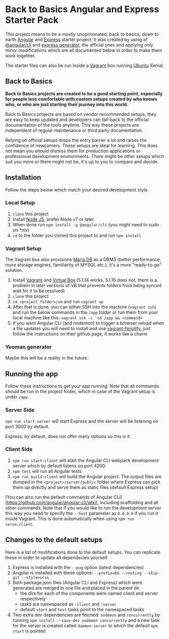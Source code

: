 # Back to Basics Angular and Express Starter Pack

This project means to be a mostly unopinionated, back to basics, down to earth [Angular](https://angular.io/) and [Express](https://expressjs.com/) starter project. It was created by using of [@angular/cli](https://github.com/angular/angular-cli) and [express generator](https://expressjs.com/en/starter/generator.html), the official ones and applying only minor modifications which are all documented below in order to make them work together. 

The starter files can also be run inside a [Vagrant](https://www.vagrantup.com/) box running [Ubuntu](https://www.vagrantup.com/) Xenial.

## Back to Basics 

__Back to Basics projects are created to be a good starting point, especially for people less comfortable with custom setups created by who knows who, or who are just starting their journey into this world.__

Back to Basics projects are based on vendor recommended setups, they are easy to keep updated and developers can fall-back to the official documentation of the tools anytime. This way these projects are independent of regular maintenance or third party documentation.

Relying on official setups drops the entry barrier a lot and raises the confidence of newcomers. These setups are ideal for learning. This does not mean you should dismiss them for production applications or professional development environments. There might be other setups which suit you more or there might not be, it's up to you to compare and decide.

## Installation

Follow the steps below which match your desired development style.

### Local Setup

1. ```clone``` this project
2. Install [Node JS](https://nodejs.org/en/download/), prefer Node v7 or later
3. When done run ```npm install -g @angular/cli``` (you might need to sudo on *nix)
4. ```cd``` to the folder you cloned this project to and run ```npm install```

### Vagrant Setup

The Vagrant box also provisions [Maria DB](https://mariadb.org/) as a DBMS (better performance, more storage engines, familiarity of MYSQL etc.), it's a more "ready-to-go" solution.

1. Install [Vagrant](https://www.vagrantup.com/) and [Virtual Box](https://www.virtualbox.org/) (5.1.14 works, 5.1.16 does not, there is a problem in later versions of VB that prevents folders from being synced wait for it to be resolved)
2. ```clone``` this project
3. ```cd <project_folder>/vm``` and run ```vagrant up```
4. After that is done, you can either SSH into the machine (```vagrant ssh```) and run the below commands in the ```/app``` folder or run them from your local machine like this: ```vagrant ssh -c 'cd /app && <command>```
5. If you want Angular CLI (and nodemon) to trigger a browser reload when a file updates you will need to install and use [vagrant-fsnotify](https://github.com/adrienkohlbecker/vagrant-fsnotify), just follow the instructions on their github page, it works like a charm

### Yeoman generator

Maybe this will be a reality in the future.

## Running the app

Follow these instructions to get your app running. Note that all commands should be run in the project folder, which in case of the Vagrant setup is under ```/app```.

### Server Side

```npm run start:server``` will start Express and the server will be listening on port 3000 by default. 

Express, by default, does not offer many options so this is it.

### Client Side

1. ```npm run start:client``` will start the Angular CLI webpack development server which by default listens on port 4200.
2. ```npm test``` will run all Angular tests
3. ```npm run build:client``` will build the Angular project. The output files are dumped in the ```<project>/server/public``` folder where Express can pick them up directly and serve them as static files (default Express setup)

(You can also run the default commands of Angular CLI)[https://github.com/angular/angular-cli/wiki], including scaffolding and all other commands. Note that if you would like to run the development server this way you need to specify the ```--host``` parameter as ```0.0.0.0``` if you run it inside Vagrant. This is done automatically when using ```npm run serve:client```.

## Changes to the default setups

Here is a list of modifications done to the default setups. You can replicate these in order to update all dependecies yourself.

1. Express is installed with the ```--pug``` option (latest dependencies) 
2. Angular is installed with these options: ```--prefix=bb --routing --skip-git --style=scss```
3. Both package.json files (Angular CLI and Express) which were generated are merged in one file and placed in the parent dir.
    - the dirs for each of the components were named client and server respectively
    - tasks are namespaced as ```:client``` and ```:server```
    - default ```start``` and ```test``` tasks point to the namespaced tasks
4. Two extra dev dependencies are fetched: ```nodemon``` and ```concurrently``` by running ```npm install --save-dev nodemon concurrently``` and a new task for the server is created called ```daemon:server``` to which the default ```npm start``` is pointed

